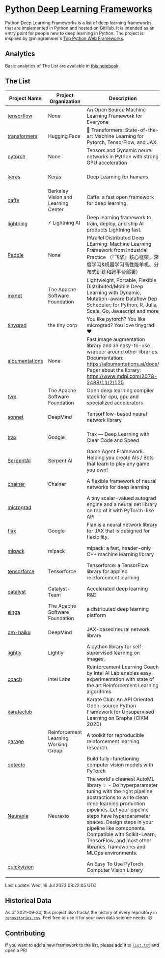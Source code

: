 # [Python Deep Learning Frameworks](https://www.github.com/shimst3r/python-deep-learning-frameworks)

Python Deep Learning Frameworks is a list of deep learning frameworks that are implemented in Python and hosted on GitHub. It is intended as an entry point for people new to deep learning in Python. The project is inspired by @mingrammer's [Top Python Web Frameworks](https://github.com/mingrammer/python-web-framework-stars).

## Analytics

Basic analytics of The List are available in [this notebook](./notebooks/development_over_time.ipynb).

## The List

| Project Name | Project Organization | Description | Stars | Forks | Open Issues | Last Commit |
| ------------ | -------------------- | ----------- | ----: | ----: | ----------: | ----------- |
| [tensorflow](https://tensorflow.org) | None | An Open Source Machine Learning Framework for Everyone | 176278 | 88703 | 2140 | 0 day(s) ago |
| [transformers](https://huggingface.co/transformers) | Hugging Face | 🤗 Transformers: State-of-the-art Machine Learning for Pytorch, TensorFlow, and JAX. | 107972 | 21497 | 734 | 0 day(s) ago |
| [pytorch](https://pytorch.org) | None | Tensors and Dynamic neural networks in Python with strong GPU acceleration | 68997 | 18866 | 12216 | 0 day(s) ago |
| [keras](http://keras.io/) | Keras | Deep Learning for humans | 58877 | 19386 | 388 | 0 day(s) ago |
| [caffe](http://caffe.berkeleyvision.org/) | Berkeley Vision and Learning Center | Caffe: a fast open framework for deep learning. | 33477 | 18991 | 1181 | 0 day(s) ago |
| [lightning](https://lightning.ai) | ⚡️ Lightning AI  | Deep learning framework to train, deploy, and ship AI products Lightning fast. | 24072 | 2967 | 755 | 0 day(s) ago |
| [Paddle](http://www.paddlepaddle.org/) | None | PArallel Distributed Deep LEarning: Machine Learning Framework from Industrial Practice （『飞桨』核心框架，深度学习&机器学习高性能单机、分布式训练和跨平台部署） | 20616 | 5245 | 2043 | 0 day(s) ago |
| [mxnet](https://mxnet.apache.org) | The Apache Software Foundation | Lightweight, Portable, Flexible Distributed/Mobile Deep Learning with Dynamic, Mutation-aware Dataflow Dep Scheduler; for Python, R, Julia, Scala, Go, Javascript and more | 20493 | 6881 | 2001 | 1 day(s) ago |
| [tinygrad](https://github.com/tinygrad/tinygrad) | the tiny corp | You like pytorch? You like micrograd? You love tinygrad! ❤️  | 18080 | 2280 | 75 | 0 day(s) ago |
| [albumentations](https://albumentations.ai) | None | Fast image augmentation library and an easy-to-use wrapper around other libraries. Documentation:  https://albumentations.ai/docs/ Paper about the library: https://www.mdpi.com/2078-2489/11/2/125 | 12289 | 1525 | 372 | 0 day(s) ago |
| [tvm](https://tvm.apache.org/) | The Apache Software Foundation | Open deep learning compiler stack for cpu, gpu and specialized accelerators | 10022 | 3119 | 711 | 0 day(s) ago |
| [sonnet](https://sonnet.dev/) | DeepMind | TensorFlow-based neural network library | 9587 | 1364 | 35 | 1 day(s) ago |
| [trax](https://github.com/google/trax) | Google | Trax — Deep Learning with Clear Code and Speed | 7639 | 798 | 110 | 1 day(s) ago |
| [SerpentAI](http://serpent.ai) | Serpent.AI | Game Agent Framework. Helping you create AIs / Bots that learn to play any game you own! | 6530 | 775 | 2 | 1 day(s) ago |
| [chainer](https://chainer.org) | Chainer | A flexible framework of neural networks for deep learning | 5815 | 1396 | 12 | 3 day(s) ago |
| [micrograd](https://github.com/karpathy/micrograd) |  | A tiny scalar-valued autograd engine and a neural net library on top of it with PyTorch-like API | 5725 | 688 | 27 | 0 day(s) ago |
| [flax](https://flax.readthedocs.io) | Google | Flax is a neural network library for JAX that is designed for flexibility. | 4502 | 516 | 156 | 0 day(s) ago |
| [mlpack](https://www.mlpack.org/) | mlpack | mlpack: a fast, header-only C++ machine learning library | 4467 | 1505 | 33 | 2 day(s) ago |
| [tensorforce](https://github.com/tensorforce/tensorforce) | Tensorforce | Tensorforce: a TensorFlow library for applied reinforcement learning | 3240 | 543 | 36 | 9 day(s) ago |
| [catalyst](https://catalyst-team.com) | Catalyst-Team | Accelerated deep learning R&D | 3154 | 399 | 6 | 1 day(s) ago |
| [singa](https://github.com/apache/singa) | The Apache Software Foundation | a distributed deep learning platform | 2896 | 1030 | 53 | 1 day(s) ago |
| [dm-haiku](https://dm-haiku.readthedocs.io) | DeepMind | JAX-based neural network library | 2549 | 215 | 104 | 0 day(s) ago |
| [lightly](https://docs.lightly.ai/self-supervised-learning/) | Lightly | A python library for self-supervised learning on images. | 2416 | 206 | 89 | 0 day(s) ago |
| [coach](https://intellabs.github.io/coach/) | Intel Labs | Reinforcement Learning Coach by Intel AI Lab enables easy experimentation with state of the art Reinforcement Learning algorithms | 2255 | 454 | 90 | 0 day(s) ago |
| [karateclub](https://karateclub.readthedocs.io) |  | Karate Club: An API Oriented Open-source Python Framework for Unsupervised Learning on Graphs (CIKM 2020) | 1933 | 231 | 2 | 1 day(s) ago |
| [garage](https://github.com/rlworkgroup/garage) | Reinforcement Learning Working Group | A toolkit for reproducible reinforcement learning research. | 1711 | 295 | 233 | 1 day(s) ago |
| [detecto](https://detecto.readthedocs.io/) |  | Build fully-functioning computer vision models with PyTorch | 593 | 108 | 44 | 9 day(s) ago |
| [Neuraxle](https://www.neuraxle.org/) | Neuraxio | The world's cleanest AutoML library ✨ - Do hyperparameter tuning with the right pipeline abstractions to write clean deep learning production pipelines. Let your pipeline steps have hyperparameter spaces. Design steps in your pipeline like components. Compatible with Scikit-Learn, TensorFlow, and most other libraries, frameworks and MLOps environments. | 577 | 59 | 30 | 1 day(s) ago |
| [quickvision](https://github.com/oke-aditya/quickvision) |  | An Easy To Use PyTorch Computer Vision Library | 50 | 4 | 20 | 63 day(s) ago |

Last update: Wed, 19 Jul 2023 08:22:05 UTC

## Historical Data

As of 2021-09-30, this project also tracks the history of every repository in [`repositories.csv`](./repositories.csv). Feel free to use it for your own data science needs. :smile:

## Contributing

If you want to add a new framework to the list, please add it to [`list.txt`](./python-deep-learning-frameworks/list.txt) and open a PR!